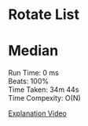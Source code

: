 Rotate List
=========
# Median
Run Time: 0 ms              
Beats: 100%      
Time Taken: 34m 44s    
Time Compexity: O(N)   

[Explanation Video](https://youtu.be/UcGtPs2LE_c?si=TnPmZHv25nedXwd8)
  
  
